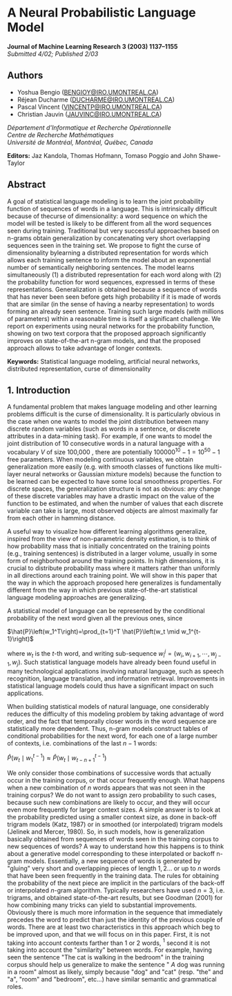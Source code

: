 # A Neural Probabilistic Language Model

**Journal of Machine Learning Research 3 (2003) 1137–1155**  
*Submitted 4/02; Published 2/03*

## Authors
- Yoshua Bengio (BENGIOY@IRO.UMONTREAL.CA)
- Réjean Ducharme (DUCHARME@IRO.UMONTREAL.CA) 
- Pascal Vincent (VINCENTP@IRO.UMONTREAL.CA)
- Christian Jauvin (JAUVINC@IRO.UMONTREAL.CA)

*Département d'Informatique et Recherche Opérationnelle*  
*Centre de Recherche Mathématiques*  
*Université de Montréal, Montréal, Québec, Canada*

**Editors:** Jaz Kandola, Thomas Hofmann, Tomaso Poggio and John Shawe-Taylor

## Abstract
A goal of statistical language modeling is to learn the joint probability function of sequences of words in a language. This is intrinsically difficult because of thecurse of dimensionality: a word sequence on which the model will be tested is likely to be different from all the word sequences seen during training. Traditional but very successful approaches based on n-grams obtain generalization by concatenating very short overlapping sequences seen in the training set. We propose to fight the curse of dimensionality bylearning a distributed representation for words which allows each training sentence to inform the model about an exponential number of semantically neighboring sentences. The model learns simultaneously (1) a distributed representation for each word along with (2) the probability function for word sequences, expressed in terms of these representations. Generalization is obtained because a sequence of words that has never been seen before gets high probability if it is made of words that are similar (in the sense of having a nearby representation) to words forming an already seen sentence. Training such large models (with millions of parameters) within a reasonable time is itself a significant challenge. We report on experiments using neural networks for the probability function, showing on two text corpora that the proposed approach significantly improves on state-of-the-art n-gram models, and that the proposed approach allows to take advantage of longer contexts.

**Keywords:** Statistical language modeling, artificial neural networks, distributed representation, curse of dimensionality

## 1. Introduction
A fundamental problem that makes language modeling and other learning problems difficult is the curse of dimensionality. It is particularly obvious in the case when one wants to model the joint distribution between many discrete random variables (such as words in a sentence, or discrete attributes in a data-mining task). For example, if one wants to model the joint distribution of 10 consecutive words in a natural language with a vocabulary $V$ of size 100,000 , there are potentially $100000^{10}-1=10^{50}-1$ free parameters. When modeling continuous variables, we obtain generalization more easily (e.g. with smooth classes of functions like multi-layer neural networks or Gaussian mixture models) because the function to be learned can be expected to have some local smoothness properties. For discrete spaces, the generalization structure is not as obvious: any change of these discrete variables may have a drastic impact on the value of the function to be estimated, and when the number of values that each discrete variable can take is large, most observed objects are almost maximally far from each other in hamming distance.

A useful way to visualize how different learning algorithms generalize, inspired from the view of non-parametric density estimation, is to think of how probability mass that is initially concentrated on the training points (e.g., training sentences) is distributed in a larger volume, usually in some form of neighborhood around the training points. In high dimensions, it is crucial to distribute probability mass where it matters rather than uniformly in all directions around each training point. We will show in this paper that the way in which the approach proposed here generalizes is fundamentally different from the way in which previous state-of-the-art statistical language modeling approaches are generalizing.

A statistical model of language can be represented by the conditional probability of the next word given all the previous ones, since

$\hat{P}\left(w_1^T\right)=\prod_{t=1}^T \hat{P}\left(w_t \mid w_1^{t-1}\right)$

where $w_t$ is the $t$-th word, and writing sub-sequence $w_i^j=\left(w_i, w_{i+1}, \cdots, w_{j-1}, w_j\right)$. Such statistical language models have already been found useful in many technological applications involving natural language, such as speech recognition, language translation, and information retrieval. Improvements in statistical language models could thus have a significant impact on such applications.

When building statistical models of natural language, one considerably reduces the difficulty of this modeling problem by taking advantage of word order, and the fact that temporally closer words in the word sequence are statistically more dependent. Thus, n-gram models construct tables of conditional probabilities for the next word, for each one of a large number of contexts, i.e. combinations of the last $n-1$ words:

$\hat{P}\left(w_t \mid w_1^{t-1}\right) \approx \hat{P}\left(w_t \mid w_{t-n+1}^{t-1}\right)$

We only consider those combinations of successive words that actually occur in the training corpus, or that occur frequently enough. What happens when a new combination of $n$ words appears that was not seen in the training corpus? We do not want to assign zero probability to such cases, because such new combinations are likely to occur, and they will occur even more frequently for larger context sizes. A simple answer is to look at the probability predicted using a smaller context size, as done in back-off trigram models (Katz, 1987) or in smoothed (or interpolated) trigram models (Jelinek and Mercer, 1980). So, in such models, how is generalization basically obtained from sequences of words seen in the training corpus to new sequences of words? A way to understand how this happens is to think about a generative model corresponding to these interpolated or backoff n-gram models. Essentially, a new sequence of words is generated by "gluing" very short and overlapping pieces of length $1,2 \ldots$ or up to $n$ words that have been seen frequently in the training data. The rules for obtaining the probability of the next piece are implicit in the particulars of the back-off or interpolated $n$-gram algorithm. Typically researchers have used $n=3$, i.e. trigrams, and obtained state-of-the-art results, but see Goodman (2001) for how combining many tricks can yield to substantial improvements. Obviously there is much more information in the sequence that immediately precedes the word to predict than just the identity of the previous couple of words. There are at least two characteristics in this approach which beg to be improved upon, and that we will focus on in this paper. First, it is not taking into account contexts farther than 1 or 2 words, ${ }^1$ second it is not taking into account the "similarity" between words. For example, having seen the sentence "The cat is walking in the bedroom" in the training corpus should help us generalize to make the sentence " $A$ dog was running in a room" almost as likely, simply because "dog" and "cat" (resp. "the" and "a", "room" and "bedroom", etc...) have similar semantic and grammatical roles.